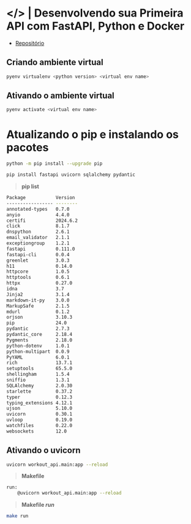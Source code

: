 # </> | Desenvolvendo sua Primeira API com FastAPI, Python e Docker

- [Repositório](https://github.com/digitalinnovationone/workout_api/tree/main/workout_api)

## Criando ambiente virtual

```bash
pyenv virtualenv <python version> <virtual env name>
```

## Ativando o ambiente virtual

```bash
pyenv activate <virtual env name>
```

# Atualizando o pip e instalando os pacotes

```bash
python -m pip install --upgrade pip
```

```bash
pip install fastapi uvicorn sqlalchemy pydantic
```

> **pip list**

```bash
Package           Version
----------------- --------
annotated-types   0.7.0
anyio             4.4.0
certifi           2024.6.2
click             8.1.7
dnspython         2.6.1
email_validator   2.1.1
exceptiongroup    1.2.1
fastapi           0.111.0
fastapi-cli       0.0.4
greenlet          3.0.3
h11               0.14.0
httpcore          1.0.5
httptools         0.6.1
httpx             0.27.0
idna              3.7
Jinja2            3.1.4
markdown-it-py    3.0.0
MarkupSafe        2.1.5
mdurl             0.1.2
orjson            3.10.3
pip               24.0
pydantic          2.7.3
pydantic_core     2.18.4
Pygments          2.18.0
python-dotenv     1.0.1
python-multipart  0.0.9
PyYAML            6.0.1
rich              13.7.1
setuptools        65.5.0
shellingham       1.5.4
sniffio           1.3.1
SQLAlchemy        2.0.30
starlette         0.37.2
typer             0.12.3
typing_extensions 4.12.1
ujson             5.10.0
uvicorn           0.30.1
uvloop            0.19.0
watchfiles        0.22.0
websockets        12.0
```

## Ativando o uvicorn

```bash
uvicorn workout_api.main:app --reload
```

> **Makefile**

```bash
run:
	@uvicorn workout_api.main:app --reload
```

> **Makefile _run_**

```bash
make run
```